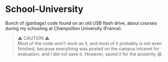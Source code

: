 # School-University

Bunch of _(garbage)_ code found on an old USB flash drive, about courses during my schooling at Champollion University (France).

> :warning: CAUTION :warning:<br>
> Most of the code won't work as it, and most of it probably is not even finished, because everything was posted on the campus intranet for evaluation, and I did not save it.
> However, saved it for the posterity :laughing:.
